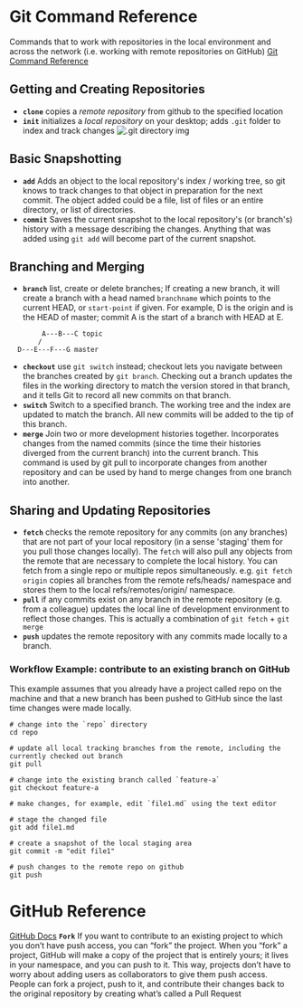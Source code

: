 # Git Command Reference
Commands that to work with repositories in the local environment and across the network (i.e. working with remote repositories on GitHub)
[Git Command Reference](https://git-scm.com/docs)

## Getting and Creating Repositories
- **`clone`** copies a _remote repository_ from github to the specified location
- **`init`** initializes a _local repository_ on your desktop; adds `.git` folder to index and track changes
![.git directory img](https://github.com/NicholasBoeke/git_notes/blob/main/images/dot_git_folder.png)

## Basic Snapshotting
- **`add`** Adds an object to the local repository's index / working tree, so git knows to track changes to that object in preparation for the next commit.  The object added could be a file, list of files or an entire directory, or list of directories.
- **`commit`** Saves the current snapshot to the local repository's (or branch's) history with a message describing the changes.  Anything that was added using `git add` will become part of the current snapshot.

## Branching and Merging
- **`branch`** list, create or delete branches; If creating a new branch, it will create a branch with a head named `branchname` which points to the current HEAD, or `start-point` if given.  For example, D is the origin and is the HEAD of master; commit A is the start of a branch with HEAD at E.
```
        A---B---C topic
       /
  D---E---F---G master
```

      
- **`checkout`** use `git switch` instead; 
checkout lets you navigate between the branches created by `git branch`. Checking out a branch updates the files in the working directory to match the version stored in that branch, and it tells Git to record all new commits on that branch.
- **`switch`** Switch to a specified branch. The working tree and the index are updated to match the branch. All new commits will be added to the tip of this branch.
- **`merge`** Join two or more development histories together. Incorporates changes from the named commits (since the time their histories diverged from the current branch) into the current branch. This command is used by git pull to incorporate changes from another repository and can be used by hand to merge changes from one branch into another.



      
## Sharing and Updating Repositories
- **`fetch`** checks the remote repository for any commits (on any branches) that are not part of your local repository (in a sense 'staging' them for you pull those changes locally). The `fetch` will also pull any objects from the remote that are necessary to complete the local history.  You can fetch from a single repo or multiple repos simultaneously. e.g. `git fetch origin` copies all branches from the remote refs/heads/ namespace and stores them to the local refs/remotes/origin/ namespace.
- **`pull`** if any commits exist on any branch in the remote repository (e.g. from a colleague) updates the local line of development environment to reflect those changes.  This is actually a combination of `git fetch` + `git merge`
- **`push`** updates the remote repository with any commits made locally to a branch.



### Workflow Example: contribute to an existing branch on GitHub
This example assumes that you already have a project called repo on the machine and that a new branch has been pushed to GitHub since the last time changes were made locally.
```
# change into the `repo` directory
cd repo

# update all local tracking branches from the remote, including the currently checked out branch
git pull

# change into the existing branch called `feature-a`
git checkout feature-a

# make changes, for example, edit `file1.md` using the text editor

# stage the changed file
git add file1.md

# create a snapshot of the local staging area
git commit -m "edit file1"

# push changes to the remote repo on github
git push
```


# GitHub Reference
[GitHub Docs](https://docs.github.com/en)
**`Fork`** If you want to contribute to an existing project to which you don’t have push access, you can “fork” the project. When you “fork” a project, GitHub will make a copy of the project that is entirely yours; it lives in your namespace, and you can push to it.  This way, projects don’t have to worry about adding users as collaborators to give them push access. People can fork a project, push to it, and contribute their changes back to the original repository by creating what’s called a Pull Request


